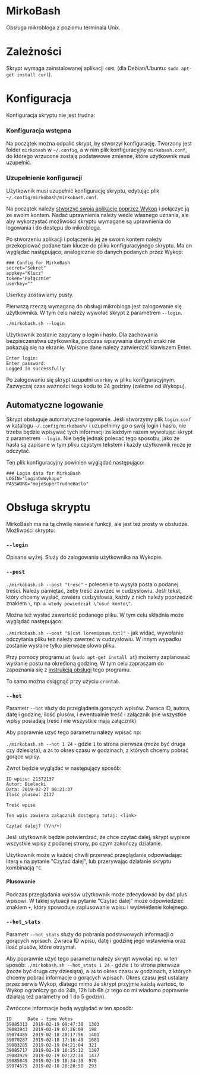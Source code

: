 # MirkoBash
Obsługa mikrobloga z poziomu terminala Unix.

# Zależności
Skrypt wymaga zainstalowanej aplikacji `cURL` (dla Debian/Ubuntu: `sudo apt-get install curl`).

# Konfiguracja
Konfiguracja skryptu nie jest trudna:

### Konfiguracja wstępna
Na początek można odpalić skrypt, by stworzył konfigurację. Tworzony jest folder `mirkobash` w `~/.config`, a w nim plik konfiguracyjny `mirkobash.conf`, do którego wrzucone zostają podstawowe zmienne, które użytkownik musi uzupełnić.

### Uzupełnienie konfiguracji
Użytkownik musi uzupełnić konfigurację skryptu, edytując plik `~/.config/mirkobash/mirkobash.conf`.

Na początek należy [stworzyć swoją aplikację poprzez Wykop](https://www.wykop.pl/dla-programistow/twoje-aplikacje/) i połączyć ją ze swoim kontem. Nadać uprawnienia należy wedle własnego uznania, ale aby wykorzystać możliwości skryptu wymagane są uprawnienia do logowania i do dostępu do mikrobloga. 

Po stworzeniu aplikacji i połączeniu jej ze swoim kontem należy przekopiować podane tam klucze do pliku konfiguracyjnego skryptu. Ma on wyglądać następująco, analogicznie do danych podanych przez Wykop:

```
### Config for MirkoBash
secret="Sekret"
appkey="Klucz"
token="Połącznie"
userkey=""
```

Userkey zostawiamy pusty.

Pierwszą rzeczą wymaganą do obsługi mikrobloga jest zalogowanie się użytkownika. W tym celu należy wywołać skrypt z parametrem `--login`.

```
./mirkobash.sh --login
```

Użytkownik zostanie zapytany o login i hasło. Dla zachowania bezpieczeństwa użytkownika, podczas wpisywania danych znaki nie pokazują się na ekranie. Wpisane dane należy zatwierdzić klawiszem Enter.

```
Enter login:
Enter password:
Logged in successfully
```

Po zalogowaniu się skrypt uzupełni `userkey` w pliku konfiguracyjnym. Zazwyczaj czas ważności tego kodu to 24 godziny (zależne od Wykopu).

## Automatyczne logowanie
Skrypt obsługuje automatyczne logowanie. Jeśli stworzymy plik `login.conf` w katalogu `~/.config/mirkobash/` i uzupełnimy go o swój login i hasło, nie trzeba będzie wpisywać tych informacji za każdym razem wywołując skrypt z parametrem `--login`. Nie będę jednak polecać tego sposobu, jako że hasła są zapisane w tym pliku czystym tekstem i każdy użytkownik może je odczytać. 

Ten plik konfiguracyjny powinien wyglądać następująco:
```
### Login data for MirkoBash
LOGIN="loginDoWykopu"
PASSWORD="mojeSuperTrudneHaslo"
```

# Obsługa skryptu
MirkoBash ma na tą chwilę niewiele funkcji, ale jest też prosty w obsłudze. Możliwości skryptu:

### `--login`
Opisane wyżej. Służy do zalogowania użytkownika na Wykopie.

### `--post`
`./mirkobash.sh --post "treść"` - polecenie to wysyła posta o podanej treści. Należy pamiętać, żeby treść zawrzeć w cudzysłowiu. Jeśli tekst, który chcemy wysłać, zawiera cudzysłowia, każdy z nich należy poprzedzić znakiem `\`, np. `a wtedy powiedział \"usuń konto\"`.

Można też wysłać zawartość podanego pliku. W tym celu składnia może wyglądać następująco:

`./mirkobash.sh --post "$(cat loremipsum.txt)"` - jak widać, wywołanie odczytania pliku też należy zawrzeć w cudzysłowiu. W innym wypadku zostanie wysłane tylko pierwsze słowo pliku.

Przy pomocy programu `at` (`sudo apt-get install at`) możemy zaplanować wysłanie postu na określoną godzinę. W tym celu zapraszam do zapoznania się z [instrukcją obsługi](https://linux.die.net/man/1/at) tego programu.

To samo można osiągnąć przy użyciu `crontab`.

### `--hot`
Parametr `--hot` służy do przeglądania gorących wpisów. Zwraca ID, autora, datę i godzinę, ilość plusów, i ewentualnie treść i załącznik (nie wszystkie wpisy posiadają treść i nie wszystkie mają załącznik).

Aby poprawnie uzyć tego parametru należy wpisać np:

`./mirkobash.sh --hot 1 24` - gdzie `1` to strona pierwsza (może być druga czy dziesiąta), a `24` to okres czasu w godzinach, z których chcemy pobrać gorące wpisy.

Zwrot będzie wyglądać w następujący sposób:

```
ID wpisu: 21372137
Autor: Bielecki
Data: 2019-02-27 00:21:37
Ilość plusów: 2137

Treść wpisu

Ten wpis zawiera załącznik dostępny tutaj: <link>

Czytać dalej? (Y/n/+)  
```

Jeśli użytkownik będzie potwierdzać, że chce czytać dalej, skrypt wypisze wszystkie wpisy z podanej strony, po czym zakończy działanie.

Użytkownik może w każdej chwili przerwać przeglądanie odpowiadając literą `n` na pytanie "Czytać dalej", lub przerywając działanie skryptu kombinacją `^C`.

#### Plusowanie
Podczas przeglądania wpisów użytkownik może zdecydować by dać plus wpisowi. W takiej sytuacji na pytanie "Czytać dalej" może odpowiedzieć znakiem `+`, który spowoduje zaplusowanie wpisu i wyświetlenie kolejnego.

### `--hot_stats`
Parametr `--hot_stats` służy do pobrania podstawowych informacji o gorących wpisach. Zwraca ID wpisu, datę i godzinę jego wstawienia oraz ilość plusów, które otrzymał.

Aby poprawnie użyć tego parametru należy skrypt wywołać np. w ten sposób:
`./mirkobash.sh --hot_stats 1 24` - gdzie `1` to strona pierwsza (może być druga czy dziesiąta), a `24` to okres czasu w godzinach, z których chcemy pobrać informacje o gorących wpisach. Okres czasu jest ustalany przez serwis Wykop, dlatego mimo że skrypt przyjmie każdą wartość, to Wykop ograniczy go do 24h, 12h lub 6h (z tego co mi wiadomo poprawnie działają też parametry od 1 do 5 godzin).

Zwrócone informacje będą wyglądać w ten sposób:

```
ID		Date - time Votes
39085313  2019-02-19 09:47:30  1303 
39083943  2019-02-19 07:26:09  198 
39074485  2019-02-18 20:17:56  1401 
39070287  2019-02-18 17:16:49  1681 
39083285  2019-02-19 04:21:04  321 
39085717  2019-02-19 10:25:12  1397 
39083929  2019-02-19 07:22:30  1477 
39085849  2019-02-19 10:34:39  970 
39074575  2019-02-18 20:20:50  293 
```
